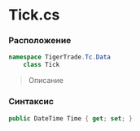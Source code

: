 
# Tick.cs
### Расположение
```csharp
namespace TigerTrade.Tc.Data  
    class Tick
```

> Описание

### Синтаксис
```csharp
public DateTime Time { get; set; }
```
